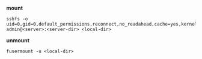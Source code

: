 **mount**

```shell
sshfs -o uid=0,gid=0,default_permissions,reconnect,no_readahead,cache=yes,kernel_cache,compression=no,Cipher=arcfour,ro admin@<server>:<server-dir> <local-dir>
```


**unmount**

```shell
fusermount -u <local-dir>
```
